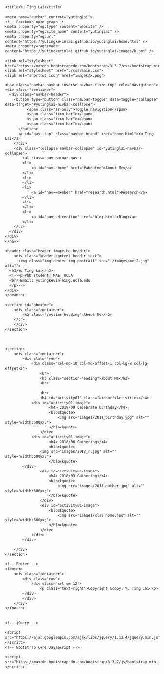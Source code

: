 <!DOCTYPE HTML>
<!-- Website Template by freewebsitetemplates.com -->
<html>
<head>
	<meta charset="UTF-8">
	<meta http-equiv="X-UA-Compatible" content="IE=edge">
	<meta name="viewport" content="width=device-width, initial-scale=1">

	<title>Yu Ting Lai</title>

	<meta name="author" content="yutinglai">
	<!-- Facebook open graph-->
	<meta property="og:type" content="website" />
	<meta property="og:site_name" content="yutinglai" />
	<meta property="og:url" content="https://yutingkevinlai.github.io/yutinglai/home.html" />
	<meta property="og:image" content="https://yutingkevinlai.github.io/yutinglai/images/k.png" />

	<link rel="stylesheet" href="https://maxcdn.bootstrapcdn.com/bootstrap/3.3.7/css/bootstrap.min.css">
	<link rel="stylesheet" href="./css/main.css">
	<link rel="shortcut icon" href="images/k.png">
</head>

<body>
	
	<nav class="navbar navbar-inverse navbar-fixed-top" role="navigation">
	<div class="container">
	  <div class="navbar-header">
    	<button type="button" class="navbar-toggle" data-toggle="collapse" data-target="#yutinglai-navbar-collapse">
              <span class="sr-only">Toggle navigation</span>
              <span class="icon-bar"></span>
              <span class="icon-bar"></span>
              <span class="icon-bar"></span>
          </button>
          <a id="nav~~top" class="navbar-brand" href="home.html">Yu Ting Lai</a>
	 	</div>
	  	<div class="collapse navbar-collapse" id="yutinglai-navbar-collapse">
	    	<ul class="nav navbar-nav">
	      	<li>
	        	<a id="nav~~home" href="#aboutme">About Me</a>
	     	</li>
	     	<li>
	     	</li>
	     	<li>
	        	<a id="nav~~member" href="research.html">Research</a>
	     	</li>
	     	<li>
	     	</li>
	     	<li>
	        	<a id="nav~~direction" href="blog.html">Blog</a>
	     	</li>
	    </ul>
	  </div>
	</div>
	</nav>
	
	<header class="header image-bg-header">
		<div class="header-content header-text">
		  <img class="img-center img-portrait" src="./images/me_2.jpg" alt="">
      <h3>Yu Ting Lai</h3>
      <!--<p>PhD student, MAE, UCLA
      <br/>Email: yutingkevinlai@g.ucla.edu
      </p>-->
    </div>
 	</header>

 	<section id="aboutme">
 		<div class="container">
 			<h2 class="section-heading">About Me</h2>
 		</br>
 		</div>
 	</section>


	
	<section>
		<div class="container">
			<div class="row">
				<div class="col-md-10 col-md-offset-1 col-lg-8 col-lg-offset-2">
					<br>
					<h3 class="section-heading">About Me</h3>
					<br>
					
					<br>
          			<h4 id="activity01" class="anchor">Activities</h4>
				<div id="activity01-image">
          				<h4> 2018/09 Celebrate birthday</h4>
              			<blockquote>
              				<img src="images/2018_birthday.jpg" alt="" style="width:600px;">
              			</blockquote>
            		</div>
				<div id="activity01-image">
          				<h4> 2018/06 Gathering</h4>
              			<blockquote>
					<img src="images/2018_r.jpg" alt="" style="width:600px;">
              			</blockquote>
			</div>
          			<div id="activity01-image">
          				<h4> 2018/03 Gathering</h4>
              			<blockquote>
              				<img src="images/2018_gather.jpg" alt="" style="width:600px;">
              			</blockquote>
            		</div>
          			<div id="activity01-image">
              			<blockquote>
              				<img src="images/xlab_home.jpg" alt="" style="width:600px;">
              			</blockquote>
            		</div>
				</div>
			</div>

		</div>
	</section>
	
	<!-- Footer -->
	<footer>
		<div class="container">
    		<div class="row">
    			<div class="col-sm-12">
    				<p class="text-right">Copyright &copy; Yu Ting Lai</p>
        	</div>
    		</div>
    	</div>
  	</footer>


	<!-- jQuery -->
  
	<script src="https://ajax.googleapis.com/ajax/libs/jquery/1.12.4/jquery.min.js"></script>
	<!-- Bootstrap Core JavaScript -->
  
	<script src="https://maxcdn.bootstrapcdn.com/bootstrap/3.3.7/js/bootstrap.min.js"></script>
</body>
</html>
